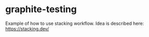 # graphite-testing
Example of how to use stacking workflow.
Idea is described here: https://stacking.dev/
